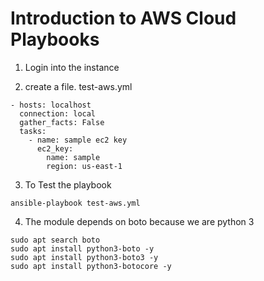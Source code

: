 # Introduction to AWS Cloud Playbooks

1. Login into the instance

2. create a file. test-aws.yml

```
- hosts: localhost
  connection: local
  gather_facts: False
  tasks:
    - name: sample ec2 key
      ec2_key:
        name: sample
        region: us-east-1
```

3. To Test the playbook

```
ansible-playbook test-aws.yml
```

4. The module depends on boto because we are python 3

```
sudo apt search boto
sudo apt install python3-boto -y
sudo apt install python3-boto3 -y
sudo apt install python3-botocore -y

```
